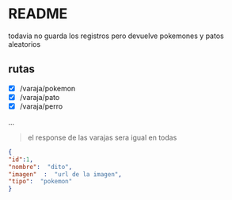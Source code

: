 # README

todavia no guarda los registros pero devuelve pokemones y patos aleatorios

## rutas
- [x] /varaja/pokemon
- [x] /varaja/pato
- [x] /varaja/perro

...

> el response de las varajas sera igual en todas

```json
{
"id":1,
"nombre":  "dito",
"imagen"  :  "url de la imagen",
"tipo":  "pokemon"
}
```
